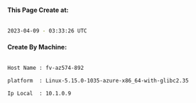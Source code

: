 
   
#### This Page Create at:

```bash

2023-04-09 - 03:33:26 UTC

```

#### Create By Machine:

```bash

Host Name : fv-az574-892

platform  : Linux-5.15.0-1035-azure-x86_64-with-glibc2.35

Ip Local  : 10.1.0.9

```

